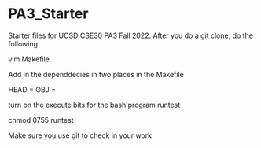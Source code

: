 # PA3_Starter
Starter files for UCSD CSE30 PA3 Fall 2022. 
After you do a git clone, do the following

vim Makefile

Add in the dependdecies in two places in the Makefile

HEAD =
OBJ =

turn on the execute bits for the bash program runtest

chmod 0755 runtest

Make sure you use git to check in your work
